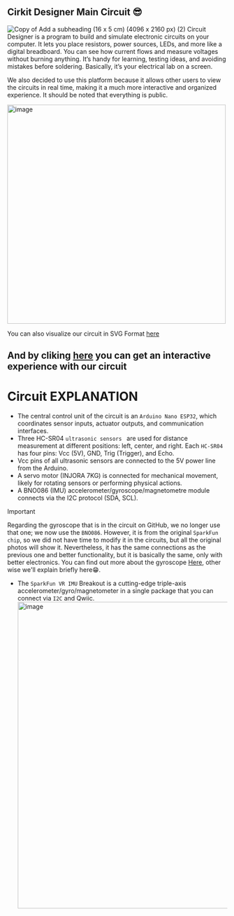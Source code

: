 ## Cirkit Designer Main Circuit 😎
![Copy of Add a subheading (16 x 5 cm) (4096 x 2160 px) (2)](https://github.com/user-attachments/assets/56c7398b-dbeb-4fde-b94c-85732cc54c6d)
Circuit Designer is a program to build and simulate electronic circuits on your computer. It lets you place resistors, power sources, LEDs, and more like a digital breadboard. You can see how current flows and measure voltages without burning anything. It’s handy for learning, testing ideas, and avoiding mistakes before soldering. Basically, it’s your electrical lab on a screen.

We also decided to use this platform because it allows other users to view the circuits in real time, making it a much more interactive and organized experience. It should be noted that everything is public.

<img width="500" height="500" alt="image" src="https://github.com/user-attachments/assets/b82160e5-9b86-4f25-8c36-7c88dc9039c0" />

You can also visualize our circuit in SVG Format [here](https://app.cirkitdesigner.com/project/14ea10bb-b8b8-4b1f-92cd-de119d128b88)

## And by cliking [here](https://app.cirkitdesigner.com/project/14ea10bb-b8b8-4b1f-92cd-de119d128b88) you can get an interactive experience with our circuit

# Circuit EXPLANATION

- The central control unit of the circuit is an ```Arduino Nano ESP32```, which coordinates sensor inputs, actuator outputs, and communication interfaces.
- Three HC-SR04  ```ultrasonic sensors ``` are used for distance measurement at different positions: left, center, and right. Each  ```HC-SR04 ``` has four pins: Vcc (5V), GND, Trig (Trigger), and Echo.
- Vcc pins of all ultrasonic sensors are connected to the 5V power line from the Arduino.
- A servo motor (INJORA 7KG) is connected for mechanical movement, likely for rotating sensors or performing physical actions.
- A BNO086 (IMU) accelerometer/gyroscope/magnetometre module connects via the I2C protocol (SDA, SCL).
> [!IMPORTANT]
> Regarding the gyroscope that is in the circuit on GitHub, we no longer use that one; we now use the `BNO086`. However, it is from the original `SparkFun chip`, so we did not have time to modify it in the circuits, but all the original photos will show it. Nevertheless, it has the same connections as the previous one and better functionality, but it is basically the same, only with better electronics. You can find out more about the gyroscope [Here](https://www.sparkfun.com/sparkfun-vr-imu-breakout-bno086-qwiic.html), other wise we'll explain briefly here😁.

- The `SparkFun VR IMU` Breakout is a cutting-edge triple-axis accelerometer/gyro/magnetometer in a single package that you can connect via `I2C` and Qwiic.
  <img width="700" height="700" alt="image" src="https://github.com/user-attachments/assets/c762b33d-0135-41db-96cb-42dd0297f37b" />
